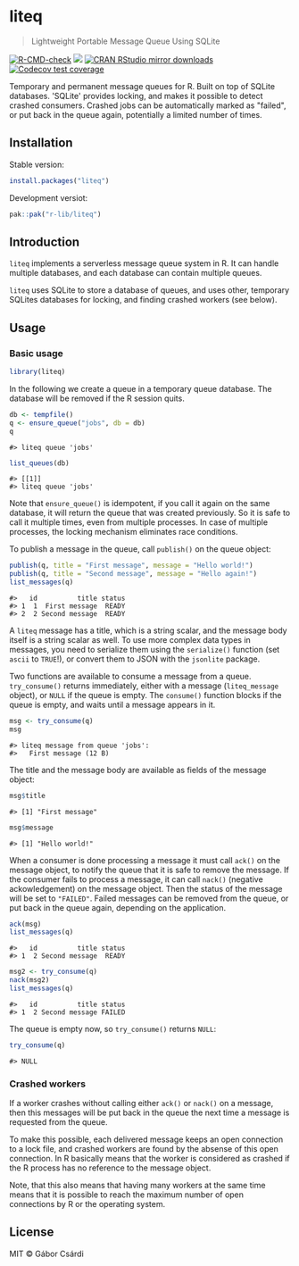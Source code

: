 


# liteq

> Lightweight Portable Message Queue Using SQLite

<!-- badges: start -->
[![R-CMD-check](https://github.com/r-lib/liteq/actions/workflows/R-CMD-check.yaml/badge.svg)](https://github.com/r-lib/liteq/actions/workflows/R-CMD-check.yaml)
[![](https://www.r-pkg.org/badges/version/liteq)](https://www.r-pkg.org/pkg/liteq)
[![CRAN RStudio mirror downloads](https://cranlogs.r-pkg.org/badges/liteq)](https://www.r-pkg.org/pkg/liteq)
[![Codecov test coverage](https://codecov.io/gh/r-lib/liteq/branch/main/graph/badge.svg)](https://app.codecov.io/gh/r-lib/liteq?branch=main)
<!-- badges: end -->

Temporary and permanent message queues for R. Built on top of SQLite
databases. 'SQLite' provides locking, and makes it possible to detect
crashed consumers. Crashed jobs can be automatically marked as "failed",
or put back in the queue again, potentially a limited number of times.

## Installation

Stable version:

```r
install.packages("liteq")
```

Development versiot:

```r
pak::pak("r-lib/liteq")
```

## Introduction

`liteq` implements a serverless message queue system in R.
It can handle multiple databases, and each database can contain
multiple queues.

`liteq` uses SQLite to store a database of queues, and uses other,
temporary SQLites databases for locking, and finding crashed workers
(see below).

## Usage

### Basic usage


```r
library(liteq)
```

In the following we create a queue in a temporary queue database.
The database will be removed if the R session quits.


```r
db <- tempfile()
q <- ensure_queue("jobs", db = db)
q
```

```
#> liteq queue 'jobs'
```

```r
list_queues(db)
```

```
#> [[1]]
#> liteq queue 'jobs'
```

Note that `ensure_queue()` is idempotent, if you call it again on the same
database, it will return the queue that was created previously. So it is
safe to call it multiple times, even from multiple processes. In case of
multiple processes, the locking mechanism eliminates race conditions.

To publish a message in the queue, call `publish()` on the queue object:


```r
publish(q, title = "First message", message = "Hello world!")
publish(q, title = "Second message", message = "Hello again!")
list_messages(q)
```

```
#>   id          title status
#> 1  1  First message  READY
#> 2  2 Second message  READY
```

A `liteq` message has a title, which is a string scalar, and the message
body itself is a string scalar as well. To use more complex data types in
messages, you need to serialize them using the `serialize()` function (set
`ascii` to `TRUE`!), or convert them to JSON with the `jsonlite` package.

Two functions are available to consume a message from a queue.
`try_consume()` returns immediately, either with a message (`liteq_message`
object), or `NULL` if the queue is empty. The `consume()` function blocks
if the queue is empty, and waits until a message appears in it.


```r
msg <- try_consume(q)
msg
```

```
#> liteq message from queue 'jobs':
#>   First message (12 B)
```

The title and the message body are available as fields of the message
object:


```r
msg$title
```

```
#> [1] "First message"
```

```r
msg$message
```

```
#> [1] "Hello world!"
```

When a consumer is done processing a message it must call `ack()` on the
message object, to notify the queue that it is safe to remove the message.
If the consumer fails to process a message, it can call `nack()` (negative
ackowledgement) on the message object. Then the status of the message will
be set to `"FAILED"`. Failed messages can be removed from the queue, or
put back in the queue again, depending on the application.


```r
ack(msg)
list_messages(q)
```

```
#>   id          title status
#> 1  2 Second message  READY
```

```r
msg2 <- try_consume(q)
nack(msg2)
list_messages(q)
```

```
#>   id          title status
#> 1  2 Second message FAILED
```

The queue is empty now, so `try_consume()` returns `NULL`:


```r
try_consume(q)
```

```
#> NULL
```

### Crashed workers

If a worker crashes without calling either `ack()` or `nack()` on a message,
then this messages will be put back in the queue the next time a message is
requested from the queue.

To make this possible, each delivered message keeps an open connection to
a lock file, and crashed workers are found by the absense of this open
connection. In R basically means that the worker is considered as crashed
if the R process has no reference to the message object.

Note, that this also means that having many workers at the same time means
that it is possible to reach the maximum number of open connections by
R or the operating system.

## License

MIT © Gábor Csárdi
